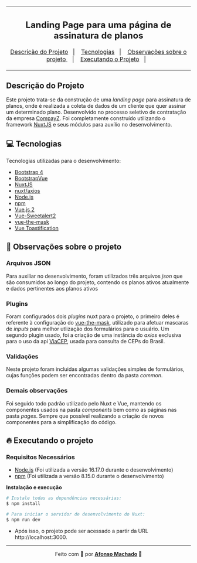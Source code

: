 <table align="center"><tr><td align="center" width="9999">

<h2>Landing Page para uma página de assinatura de planos</h2>

<p align="center">
  <a href="#descrição-do-projeto">Descrição do Projeto</a>&nbsp;&nbsp;&nbsp;|&nbsp;&nbsp;&nbsp;
  <a href="#computer-tecnologias">Tecnologias</a>&nbsp;&nbsp;&nbsp;|&nbsp;&nbsp;&nbsp;
    <a href="#bookmark-observações-sobre-o-projeto ">Observações sobre o projeto </a>&nbsp;&nbsp;&nbsp;|&nbsp;&nbsp;&nbsp;
  <a href="#fire-executando-o-projeto">Executando o Projeto</a>&nbsp;&nbsp;&nbsp;|&nbsp;&nbsp;&nbsp;
</p>

</td></tr>
</table>

## Descrição do Projeto

Este projeto trata-se da construção de uma *landing page* para assinatura de planos, onde é realizada a coleta de dados de um cliente que quer assinar um determinado plano. Desenvolvido no processo seletivo de contratação da empresa [CompayZ](https://compayz.com/). Foi completamente construído utilizando o framework [NuxtJS](https://nuxtjs.org/) e seus módulos para auxílio no desenvolvimento.

## :computer: Tecnologias

Tecnologias utilizadas para o desenvolvimento:

- [Bootstrap 4](https://getbootstrap.com/docs/4.6/getting-started/introduction/)
- [BootstrapVue](https://bootstrap-vue.org/)
- [NuxtJS](https://nuxtjs.org/)
- [nuxt/axios](https://axios.nuxtjs.org/)
- [Node.js](https://nodejs.org/en/)
- [npm](https://www.npmjs.com/)
- [Vue.js 2](https://v2.vuejs.org/)
- [Vue-Sweetalert2](https://avil13.github.io/vue-sweetalert2/)
- [vue-the-mask](https://vuejs-tips.github.io/vue-the-mask/)
- [Vue Toastification](https://vue-toastification.maronato.dev/)

## :bookmark: Observações sobre o projeto

### Arquivos JSON

Para auxiliar no desenvolvimento, foram utilizados três arquivos *json* que são consumidos ao longo do projeto, contendo os planos ativos atualmente e dados pertinentes aos planos ativos

### Plugins

Foram configurados dois *plugins* nuxt para o projeto, o primeiro deles é referente à configuração do [vue-the-mask](https://vuejs-tips.github.io/vue-the-mask/), utilizado para afetuar mascaras de *inputs* para melhor utlização dos formulários para o usuário. Um segundo plugin usado, foi a criação de uma instância do *axios* exclusiva para o uso da api [ViaCEP](https://viacep.com.br/), usada para consulta de CEPs do Brasil.

### Validações

Neste projeto foram incluidas algumas validações simples de formulários, cujas funções podem ser encontradas dentro da pasta *common*.

### Demais observações

Foi seguido todo padrão utilizado pelo Nuxt e Vue, mantendo os componentes usados na pasta *components* bem como as páginas nas pasta *pages*. Sempre que possível realizando a criação de novos componentes para a simplificação do código.

## :fire: Executando o projeto

### Requisitos Necessários

- [Node.js](https://nodejs.org/en/) (Foi utilizada a versão 16.17.0 durante o desenvolvimento)
- [npm](https://www.npmjs.com/) (Foi utilizada a versão 8.15.0 durante o desenvolvimento)

**Instalação e execução**

```bash
# Instale todas as dependências necessárias:
$ npm install

# Para iniciar o servidor de desenvolvimento do Nuxt:
$ npm run dev
```

- Após isso, o projeto pode ser acessado a partir da URL http://localhost:3000.

---

<p align="center">Feito com 💜 por <strong><a href="https://www.linkedin.com/in/AfonsoMachado/">Afonso Machado</a> 🥰 </strong> </p>
